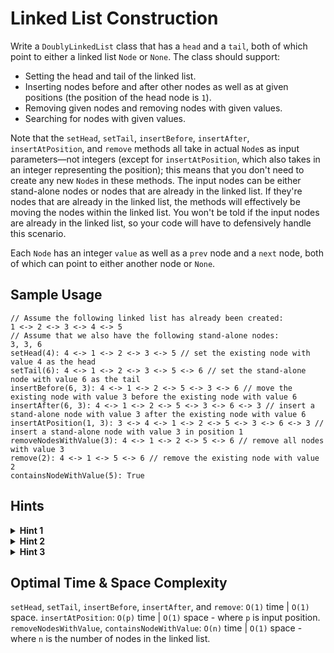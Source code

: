 # Linked List Construction

Write a `DoublyLinkedList` class that has a `head` and a `tail`, both of which point to either a linked list `Node` or `None`. The class should support:

- Setting the head and tail of the linked list.
- Inserting nodes before and after other nodes as well as at given positions (the position of the head node is `1`).
- Removing given nodes and removing nodes with given values.
- Searching for nodes with given values.

Note that the `setHead`, `setTail`, `insertBefore`, `insertAfter`, `insertAtPosition`, and `remove` methods all take in actual `Node`s as input parameters—not integers (except for `insertAtPosition`, which also takes in an integer representing the position); this means that you don't need to create any new `Node`s in these methods. The input nodes can be either stand-alone nodes or nodes that are already in the linked list. If they're nodes that are already in the linked list, the methods will effectively be moving the nodes within the linked list. You won't be told if the input nodes are already in the linked list, so your code will have to defensively handle this scenario.

Each `Node` has an integer `value` as well as a `prev` node and a `next` node, both of which can point to either another node or `None`.

## Sample Usage

```plaintext
// Assume the following linked list has already been created:
1 <-> 2 <-> 3 <-> 4 <-> 5
// Assume that we also have the following stand-alone nodes:
3, 3, 6
setHead(4): 4 <-> 1 <-> 2 <-> 3 <-> 5 // set the existing node with value 4 as the head
setTail(6): 4 <-> 1 <-> 2 <-> 3 <-> 5 <-> 6 // set the stand-alone node with value 6 as the tail
insertBefore(6, 3): 4 <-> 1 <-> 2 <-> 5 <-> 3 <-> 6 // move the existing node with value 3 before the existing node with value 6
insertAfter(6, 3): 4 <-> 1 <-> 2 <-> 5 <-> 3 <-> 6 <-> 3 // insert a stand-alone node with value 3 after the existing node with value 6
insertAtPosition(1, 3): 3 <-> 4 <-> 1 <-> 2 <-> 5 <-> 3 <-> 6 <-> 3 // insert a stand-alone node with value 3 in position 1
removeNodesWithValue(3): 4 <-> 1 <-> 2 <-> 5 <-> 6 // remove all nodes with value 3
remove(2): 4 <-> 1 <-> 5 <-> 6 // remove the existing node with value 2
containsNodeWithValue(5): True
```

## Hints

<details>
<summary><b>Hint 1</b></summary>

When dealing with linked lists, it's very important to keep track of pointers on nodes (i.e., the `"next"` and `"prev"` properties on the nodes). For instance, if you're inserting a node in a linked list, but that node is already located somewhere else in the linked list (in other words, if you're moving a node), it's crucial to completely update the pointers of the adjacent nodes of the node being moved before updating the node's own pointers. The order in which you update nodes' pointers will make or break your algorithm.

</details>

<details>
<summary><b>Hint 2</b></summary>

Realize that the `insertBefore()` and `insertAfter()` methods can be used to implement the `setHead()`, `setTail()`, and `insertAtPosition()` methods; making the `insertBefore()` and `insertAfter()` methods as robust as possible will simplify your code for the other methods. Make sure to take care of edge cases involving inserting nodes before the head of the linked list or inserting nodes after the tail of the linked list.

</details>

<details>
<summary><b>Hint 3</b></summary>

Similar to `Hint #2`, realize that the `remove()` method can be used to implement the `removeNodesWithValue()` method as well as parts of the `insertBefore()` and `insertAfter()` methods; make sure that the `remove()` method handles edge cases regarding the head and the tail.

</details>

## Optimal Time & Space Complexity

`setHead`, `setTail`, `insertBefore`, `insertAfter`, and `remove`: `O(1)` time | `O(1)` space.
`insertAtPosition`: `O(p)` time | `O(1)` space - where `p` is input position.
`removeNodesWithValue`, `containsNodeWithValue`: `O(n)` time | `O(1)` space - where `n` is the number of nodes in the linked list.
